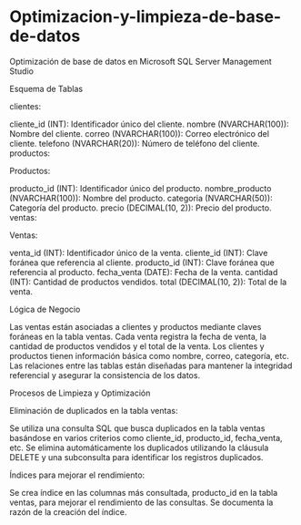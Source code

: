 # Optimizacion-y-limpieza-de-base-de-datos
Optimización de base de datos en Microsoft SQL Server Management Studio

Esquema de Tablas

clientes:

cliente_id (INT): Identificador único del cliente.
nombre (NVARCHAR(100)): Nombre del cliente.
correo (NVARCHAR(100)): Correo electrónico del cliente.
telefono (NVARCHAR(20)): Número de teléfono del cliente.
productos:

Productos:

producto_id (INT): Identificador único del producto.
nombre_producto (NVARCHAR(100)): Nombre del producto.
categoria (NVARCHAR(50)): Categoría del producto.
precio (DECIMAL(10, 2)): Precio del producto.
ventas:

Ventas:

venta_id (INT): Identificador único de la venta.
cliente_id (INT): Clave foránea que referencia al cliente.
producto_id (INT): Clave foránea que referencia al producto.
fecha_venta (DATE): Fecha de la venta.
cantidad (INT): Cantidad de productos vendidos.
total (DECIMAL(10, 2)): Total de la venta.

Lógica de Negocio

Las ventas están asociadas a clientes y productos mediante claves foráneas en la tabla ventas.
Cada venta registra la fecha de venta, la cantidad de productos vendidos y el total de la venta.
Los clientes y productos tienen información básica como nombre, correo, categoría, etc.
Las relaciones entre las tablas están diseñadas para mantener la integridad referencial y asegurar la consistencia de los datos.

Procesos de Limpieza y Optimización

Eliminación de duplicados en la tabla ventas:

Se utiliza una consulta SQL que busca duplicados en la tabla ventas basándose en varios criterios como cliente_id, producto_id, fecha_venta, etc.
Se elimina automáticamente los duplicados utilizando la cláusula DELETE y una subconsulta para identificar los registros duplicados.

Índices para mejorar el rendimiento:

Se crea índice en las columnas más consultada, producto_id en la tabla ventas, para mejorar el rendimiento de las consultas.
Se documenta la razón de la creación del índice.
